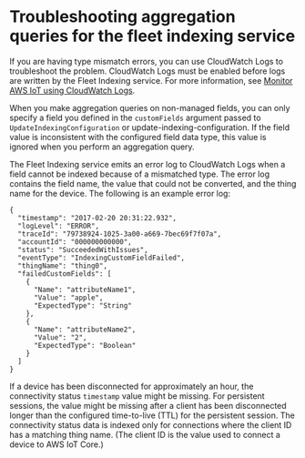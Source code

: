 # Troubleshooting aggregation queries for the fleet indexing service<a name="aggregation-troubleshooting"></a>

If you are having type mismatch errors, you can use CloudWatch Logs to troubleshoot the problem\. CloudWatch Logs must be enabled before logs are written by the Fleet Indexing service\. For more information, see [Monitor AWS IoT using CloudWatch Logs](cloud-watch-logs.md)\.

When you make aggregation queries on non\-managed fields, you can only specify a field you defined in the `customFields` argument passed to `UpdateIndexingConfiguration` or update\-indexing\-configuration\. If the field value is inconsistent with the configured field data type, this value is ignored when you perform an aggregation query\.

The Fleet Indexing service emits an error log to CloudWatch Logs when a field cannot be indexed because of a mismatched type\. The error log contains the field name, the value that could not be converted, and the thing name for the device\. The following is an example error log:

```
{
  "timestamp": "2017-02-20 20:31:22.932",
  "logLevel": "ERROR",
  "traceId": "79738924-1025-3a00-a669-7bec69f7f07a",
  "accountId": "000000000000",
  "status": "SucceededWithIssues",
  "eventType": "IndexingCustomFieldFailed",
  "thingName": "thing0",
  "failedCustomFields": [
    {
      "Name": "attributeName1",
      "Value": "apple",
      "ExpectedType": "String"
    },
    {
      "Name": "attributeName2",
      "Value": "2",
      "ExpectedType": "Boolean"
    }
  ]
}
```

If a device has been disconnected for approximately an hour, the connectivity status `timestamp` value might be missing\. For persistent sessions, the value might be missing after a client has been disconnected longer than the configured time\-to\-live \(TTL\) for the persistent session\. The connectivity status data is indexed only for connections where the client ID has a matching thing name\. \(The client ID is the value used to connect a device to AWS IoT Core\.\)